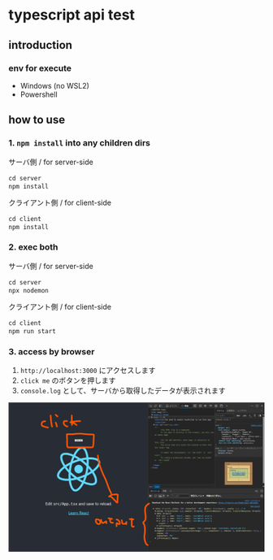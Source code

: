 # typescript api test

## introduction

### env for execute

- Windows (no WSL2)
- Powershell

## how to use

### 1. `npm install` into any children dirs

サーバ側 / for server-side

```pwsh
cd server
npm install
```

クライアント側 / for client-side

```pwsh
cd client
npm install
```

### 2. exec both

サーバ側 / for server-side

```pwsh
cd server
npx nodemon
```

クライアント側 / for client-side

```pwsh
cd client
npm run start
```

### 3. access by browser

1. `http://localhost:3000` にアクセスします
2. `click me` のボタンを押します
3. `console.log` として、サーバから取得したデータが表示されます

![](img/readme.png)
